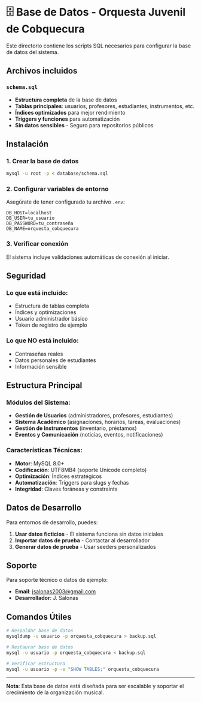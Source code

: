 # 🗄️ Base de Datos - Orquesta Juvenil de Cobquecura

Este directorio contiene los scripts SQL necesarios para configurar la base de datos del sistema.

## Archivos incluidos

### `schema.sql`
- **Estructura completa** de la base de datos
- **Tablas principales**: usuarios, profesores, estudiantes, instrumentos, etc.
- **Índices optimizados** para mejor rendimiento
- **Triggers y funciones** para automatización
- **Sin datos sensibles** - Seguro para repositorios públicos

## Instalación

### 1. Crear la base de datos
```bash
mysql -u root -p < database/schema.sql
```

### 2. Configurar variables de entorno
Asegúrate de tener configurado tu archivo `.env`:
```env
DB_HOST=localhost
DB_USER=tu_usuario
DB_PASSWORD=tu_contraseña
DB_NAME=orquesta_cobquecura
```

### 3. Verificar conexión
El sistema incluye validaciones automáticas de conexión al iniciar.

## Seguridad

### Lo que está incluido:
- Estructura de tablas completa
- Índices y optimizaciones
- Usuario administrador básico
- Token de registro de ejemplo

### Lo que NO está incluido:
- Contraseñas reales
- Datos personales de estudiantes
- Información sensible

## Estructura Principal

### Módulos del Sistema:
- **Gestión de Usuarios** (administradores, profesores, estudiantes)
- **Sistema Académico** (asignaciones, horarios, tareas, evaluaciones)
- **Gestión de Instrumentos** (inventario, préstamos)
- **Eventos y Comunicación** (noticias, eventos, notificaciones)

### Características Técnicas:
- **Motor**: MySQL 8.0+
- **Codificación**: UTF8MB4 (soporte Unicode completo)
- **Optimización**: Índices estratégicos
- **Automatización**: Triggers para slugs y fechas
- **Integridad**: Claves foráneas y constraints

## Datos de Desarrollo

Para entornos de desarrollo, puedes:

1. **Usar datos ficticios** - El sistema funciona sin datos iniciales
2. **Importar datos de prueba** - Contactar al desarrollador
3. **Generar datos de prueba** - Usar seeders personalizados

## Soporte

Para soporte técnico o datos de ejemplo:
- **Email**: jsalonas2003@gmail.com
- **Desarrollador**: J. Salonas

## Comandos Útiles

```bash
# Respaldar base de datos
mysqldump -u usuario -p orquesta_cobquecura > backup.sql

# Restaurar base de datos
mysql -u usuario -p orquesta_cobquecura < backup.sql

# Verificar estructura
mysql -u usuario -p -e "SHOW TABLES;" orquesta_cobquecura
```

---

**Nota**: Esta base de datos está diseñada para ser escalable y soportar el crecimiento de la organización musical.
